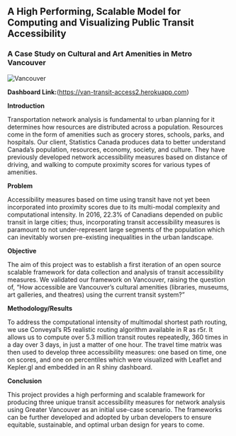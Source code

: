 ## A High Performing, Scalable Model for Computing and Visualizing Public Transit Accessibility
 
### A Case Study on Cultural and Art Amenities in Metro Vancouver

![Vancouver](https://vancouver.ca/images/cov/feature/skytrain-landing.jpg)

**Dashboard Link:**(https://van-transit-access2.herokuapp.com)

**Introduction**

Transportation network analysis is fundamental to urban planning for it determines how resources are distributed across a population. Resources come in the form of amenities such as grocery stores, schools, parks, and hospitals. Our client, Statistics Canada produces data to better understand Canada’s population, resources, economy, society, and culture. They have previously developed network accessibility measures based on distance of driving, and walking to compute proximity scores for various types of amenities.

**Problem**

Accessibility measures based on time using transit have not yet been incorporated into proximity scores due to its multi-modal complexity and computational intensity. In 2016, 22.3% of Canadians depended on public transit in large cities; thus, incorporating transit accessibility measures is paramount to not under-represent large segments of the population which can inevitably worsen pre-existing inequalities in the urban landscape. 

**Objective**

The aim of this project was to establish a first iteration of an open source scalable framework for data collection and analysis of transit accessibility measures. We validated our framework on Vancouver, raising the question of, “How accessible are Vancouver’s cultural amenities (libraries, museums, art galleries, and theatres) using the current transit system?”

**Methodology/Results**

To address the computational intensity of multimodal shortest path routing, we use Conveyal’s R5 realistic routing algorithm available in R as r5r. It allows us to compute over 5.3 million transit routes repeatedly, 360 times in a day over 3 days, in just a matter of one hour. The travel time matrix was then used to develop three accessibility measures: one based on time, one on scores, and one on percentiles which were visualized with Leaflet and Kepler.gl and embedded in an R shiny dashboard. 

**Conclusion**

This project provides a high performing and scalable framework for producing three unique transit accessibility measures for network analysis using Greater Vancouver as an initial use-case scenario. The frameworks can be further developed and adopted by urban developers to ensure equitable, sustainable, and optimal urban design for years to come.

